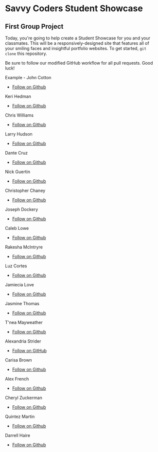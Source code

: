 # Savvy Coders Student Showcase
## First Group Project

Today, you're going to help create a Student Showcase for you and your classmates. This will be a responsively-designed site that features all of your smiling faces and insightful portfolio websites. To get started, `git clone` this repository.

Be sure to follow our modified GitHub workflow for all pull requests. Good luck!

Example - John Cotton
+ [Follow on Github](https://github.com/thejohncotton)

Keri Hedman
+ [Follow on Github](https://github.com/LaRose9548/)

Chris Williams
+ [Follow on Github](https://github.com/icanjapan)

Larry Hudson
+ [Follow on Github](https://github.com/LarryHudson322)

Dante Cruz
+ [Follow on Github]()

Nick Guertin
+ [Follow on Github](https://github.com/NickGuertin)

Christopher Chaney
+ [Follow on Github](https://github.com/CHANEYspeaks)

Joseph Dockery
+ [Follow on Github](https://github.com/TDoc007)

Caleb Lowe
+ [Follow on Github]()

Rakesha McIntryre
+ [Follow on Github](https://github.com/rrobinson18)

Luz Cortes
+ [Follow on Github](https://github.com/laluzmcortes)

Jamiecia Love
+ [Follow on Github](https://github.com/JamieciaLove)

Jasmine Thomas
+ [Follow on Github](https://github.com/Jazzie3789)

T'nea Mayweather
+ [Follow on Github](https://github.com/TMayweather/)

Alexandria Strider
+ [Follow on GitHub](https://github.com/alexandriastrider)

Carisa Brown
+ [Follow on Github](https://github.com/rainbeamer)

Alex French
+ [Follow on Github](https://github.com/adfrench11)

Cheryl Zuckerman
+ [Follow on Github](https://github.com/macwizard3)

Quintez Martin
+ [Follow on Github](https://github.com/Houdini-Q/)

Darrell Haire
+ [Follow on Github](https://github.com/darrellhaire405/darrellhaire)

